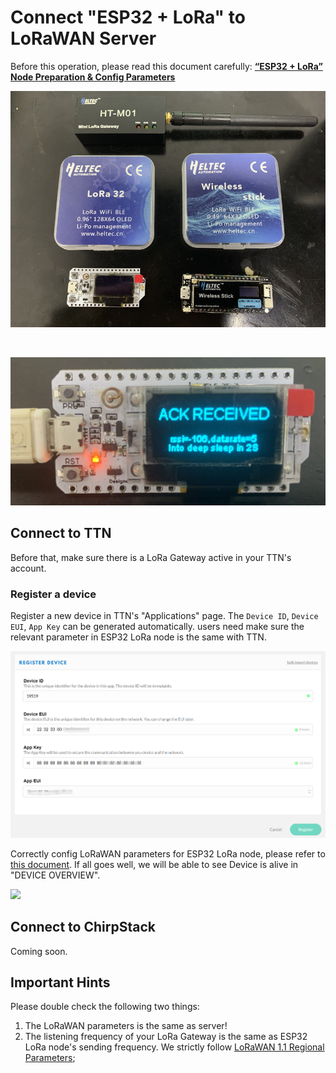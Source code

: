 # Connect "ESP32 + LoRa" to LoRaWAN Server

Before this operation, please read this document carefully: **[“ESP32 + LoRa” Node Preparation & Config Parameters](https://heltec-automation-docs.readthedocs.io/en/latest/esp32/lorawan/config_parameter.html)**

![](img/connect_to_gateway/01.png)

&nbsp;

![](img/connect_to_gateway/05.png)



## Connect to TTN

Before that, make sure there is a LoRa Gateway active in your TTN's account.

### Register a device

Register a new device in TTN's "Applications" page. The `Device ID`, `Device EUI`, `App Key` can be generated automatically. users need make sure the relevant parameter in ESP32 LoRa node is the same with TTN.

![](img/connect_to_gateway/02.png)

Correctly config LoRaWAN parameters for ESP32 LoRa node, please refer to [this document](config_parameter). If all goes well, we will be able to see Device is alive in "DEVICE OVERVIEW".

![](E:/leehu/Documents/HeltecDocs/en/source/cubecell/lorawan/img/connect_to_server/10.png)

## Connect to ChirpStack

Coming soon.



## Important Hints

Please double check the following two things:

1. The LoRaWAN parameters is the same as server!
2. The listening frequency of your LoRa Gateway is the same as ESP32 LoRa node's sending frequency. We strictly follow [LoRaWAN 1.1 Regional Parameters](https://lora-alliance.org/sites/default/files/2018-04/lorawantm_regional_parameters_v1.1rb_-_final.pdf);

